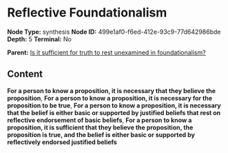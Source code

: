 # Reflective Foundationalism

**Node Type:** synthesis
**Node ID:** 499e1af0-f6ed-412e-93c9-77d642986bde
**Depth:** 5
**Terminal:** No

**Parent:** [Is it sufficient for truth to rest unexamined in foundationalism?](is-it-sufficient-for-truth-to-rest-unexamined-in-foundationalism-antithesis-c45eb6d0-0a17-41a3-a92c-d1689f391aeb.md)

## Content

**For a person to know a proposition, it is necessary that they believe the proposition**, **For a person to know a proposition, it is necessary for the proposition to be true**, **For a person to know a proposition, it is necessary that the belief is either basic or supported by justified beliefs that rest on reflective endorsement of basic beliefs**, **For a person to know a proposition, it is sufficient that they believe the proposition, the proposition is true, and the belief is either basic or supported by reflectively endorsed justified beliefs**
